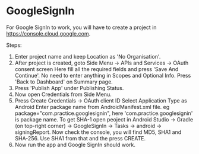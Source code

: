 # GoogleSignIn

For Google SignIn to work, you will have to create a project in https://console.cloud.google.com.

Steps:
1. Enter project name and keep Location as 'No Organisation'.
2. After project is created, goto Side Menu -> APIs and Services -> OAuth consent screen 
   Here fill all the required fields and press 'Save And Continue'. No need to enter anything in Scopes and Optional Info. Press 'Back to Dashboard' on Summary page.
3. Press 'Publish App' under Publishing Status.
4. Now open Credentials from Side Menu.
5. Press Create Credentials -> OAuth client ID
   Select Application Type as Android
   Enter package name from AndroidManifest.xml file. eg package="com.practice.googlesignin", here 'com.practice.googlesignin' is package name.
   To get SHA-1 open peoject in Android Studio -> Gradle (on top-right corner) -> GoogleSignIn -> Tasks -> android -> signingReport. Now check the console, you will find MD5, SHA1 and SHA-256. 
   Use SHA1 from that and the press CREATE. 
6. Now run the app and Google SignIn should work.
